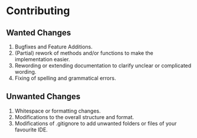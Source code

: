 # Contributing

## Wanted Changes

1. Bugfixes and Feature Additions.
2. (Partial) rework of methods and/or functions to make the implementation easier.
3. Rewording or extending documentation to clarify unclear or complicated wording.
4. Fixing of spelling and grammatical errors.

## Unwanted Changes

1. Whitespace or formatting changes.
2. Modifications to the overall structure and format.
3. Modifications of .gitignore to add unwanted folders or files of your favourite IDE.
